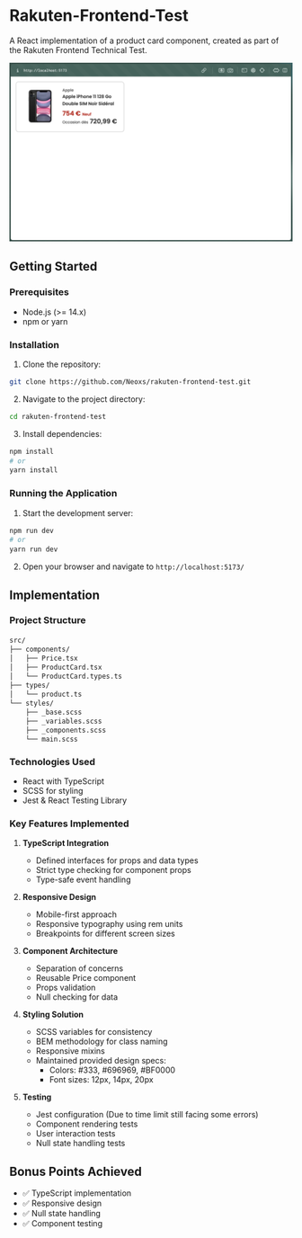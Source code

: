 # Rakuten-Frontend-Test

A React implementation of a product card component, created as part of the Rakuten Frontend Technical Test.

![Screenshot of the Application](src/assets/img/screenshot-product-card.png)

## Getting Started

### Prerequisites

- Node.js (>= 14.x)
- npm or yarn

### Installation

1. Clone the repository:

```bash
git clone https://github.com/Neoxs/rakuten-frontend-test.git
```

2. Navigate to the project directory:

```bash
cd rakuten-frontend-test
```

3. Install dependencies:

```bash
npm install
# or
yarn install
```

### Running the Application

1. Start the development server:

```bash
npm run dev
# or
yarn run dev
```

2. Open your browser and navigate to `http://localhost:5173/`

## Implementation

### Project Structure

```
src/
├── components/
│   ├── Price.tsx
│   ├── ProductCard.tsx
│   └── ProductCard.types.ts
├── types/
│   └── product.ts
└── styles/
    ├── _base.scss
    ├── _variables.scss
    ├── _components.scss
    └── main.scss
```

### Technologies Used

- React with TypeScript
- SCSS for styling
- Jest & React Testing Library

### Key Features Implemented

1. **TypeScript Integration**

   - Defined interfaces for props and data types
   - Strict type checking for component props
   - Type-safe event handling

2. **Responsive Design**

   - Mobile-first approach
   - Responsive typography using rem units
   - Breakpoints for different screen sizes

3. **Component Architecture**

   - Separation of concerns
   - Reusable Price component
   - Props validation
   - Null checking for data

4. **Styling Solution**

   - SCSS variables for consistency
   - BEM methodology for class naming
   - Responsive mixins
   - Maintained provided design specs:
     - Colors: #333, #696969, #BF0000
     - Font sizes: 12px, 14px, 20px

5. **Testing**
   - Jest configuration (Due to time limit still facing some errors)
   - Component rendering tests
   - User interaction tests
   - Null state handling tests

## Bonus Points Achieved

- ✅ TypeScript implementation
- ✅ Responsive design
- ✅ Null state handling
- ✅ Component testing
